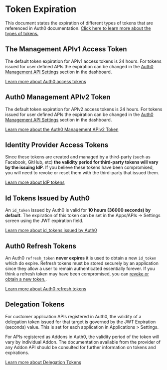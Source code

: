 # Token Expiration 

This document states the expiration of different types of tokens that are referenced in Auth0 documentation. [Click here to learn more about the types of tokens.](/tokens)

## The Management APIv1 Access Token

 The default token expiration for APIv1 access tokens is 24 hours. For tokens issued for user defined APIs the expiration can be changed in the [Auth0 Management API Settings](${manage_url}/#/apis/management/settings) section in the dashboard.

[Learn more about Auth0 access tokens](tokens/access_token)

## Auth0 Management APIv2 Token

 The default token expiration for APIv2 access tokens is 24 hours. For tokens issued for user defined APIs the expiration can be changed in the [Auth0 Management API Settings](${manage_url}/#/apis/management/settings) section in the dashboard.

[Learn more about the Auth0 Management APIv2 Token](/api/management/v2/tokens)

## Identity Provider Access Tokens

Since these tokens are created and managed by a third-party (such as Facebook, GitHub, etc) **the validity period for third-party tokens will vary by the issuing IdP**. If you believe these tokens have been compromised, you will need to revoke or reset them with the third-party that issued them. 

[Learn more about IdP tokens](tokens/idp)

## Id Tokens Issued by Auth0

An `id_token` issued by Auth0 is valid for **10 hours (36000 seconds) by default**. The expiration of this token can be set in the Apps/APIs -> Settings screen using the JWT expiration field.

[Learn more about id_tokens issued by Auth0](id_token)

## Auth0 Refresh Tokens 

An Auth0 `refresh_token` **never expires** it is used to obtain a new `id_token` which do expire. Refresh tokens must be stored securely by an application since they allow a user to remain authenticated essentially forever. If you think a refresh token may have been compromised, you can [revoke or obtain a new token.](/refresh-token#obtain-a-refresh-token).

[Learn more about Auth0 refresh tokens](refresh-token)

## Delegation Tokens

For customer application APIs registered in Auth0, the validity of a delegation token issued for that target is governed by the JWT Expiration (seconds) value. This is set for each application in Applications > Settings.

For APIs registered as Addons in Auth0, the validity period of the token will vary by individual Addon. The documentation available from the provider of any Addon API should be consulted for further information on tokens and expirations.

[Learn more about Delegation Tokens](/tokens/delegation)
